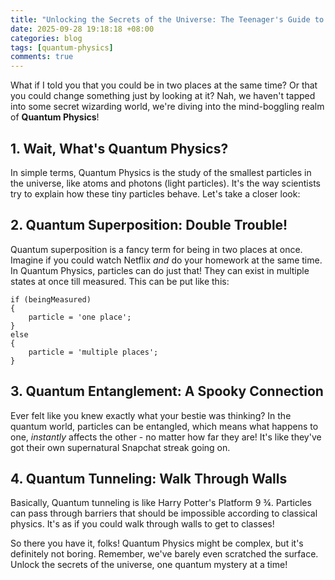 ```yaml
---
title: "Unlocking the Secrets of the Universe: The Teenager's Guide to Quantum Physics"
date: 2025-09-28 19:18:18 +08:00
categories: blog
tags: [quantum-physics]
comments: true
---
```


What if I told you that you could be in two places at the same time? Or that you could change something just by looking at it? Nah, we haven't tapped into some secret wizarding world, we're diving into the mind-boggling realm of **Quantum Physics**!

## 1. Wait, What's Quantum Physics?

In simple terms, Quantum Physics is the study of the smallest particles in the universe, like atoms and photons (light particles). It's the way scientists try to explain how these tiny particles behave. Let's take a closer look:

## 2. Quantum Superposition: Double Trouble!

Quantum superposition is a fancy term for being in two places at once. Imagine if you could watch Netflix *and* do your homework at the same time. In Quantum Physics, particles can do just that! They can exist in multiple states at once till measured. This can be put like this:

``` 
if (beingMeasured) 
{ 
    particle = 'one place'; 
} 
else 
{ 
    particle = 'multiple places'; 
}
```

## 3. Quantum Entanglement: A Spooky Connection

Ever felt like you knew exactly what your bestie was thinking? In the quantum world, particles can be entangled, which means what happens to one, *instantly* affects the other - no matter how far they are! It's like they've got their own supernatural Snapchat streak going on.

## 4. Quantum Tunneling: Walk Through Walls

Basically, Quantum tunneling is like Harry Potter's Platform 9 ¾. Particles can pass through barriers that should be impossible according to classical physics. It's as if you could walk through walls to get to classes! 

So there you have it, folks! Quantum Physics might be complex, but it's definitely not boring. Remember, we've barely even scratched the surface. Unlock the secrets of the universe, one quantum mystery at a time!
